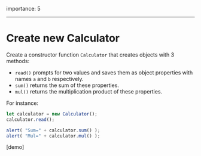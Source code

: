 importance: 5

---

# Create new Calculator

Create a constructor function `Calculator` that creates objects with 3 methods:

- `read()` prompts for two values and saves them as object properties with names `a` and `b` respectively.
- `sum()` returns the sum of these properties.
- `mul()` returns the multiplication product of these properties.

For instance:

```js
let calculator = new Calculator();
calculator.read();

alert( "Sum=" + calculator.sum() );
alert( "Mul=" + calculator.mul() );
```

[demo]
